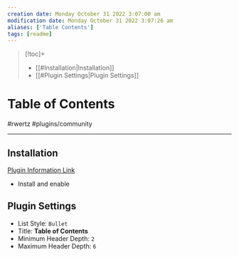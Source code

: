 ```yaml
---
creation date: Monday October 31 2022 3:07:00 am
modification date: Monday October 31 2022 3:07:26 am
aliases: ['Table Contents'] 
tags: [readme] 
---
```

> [!toc]+
> - [[#Installation|Installation]]
> - [[#Plugin Settings|Plugin Settings]]

# Table of Contents
#rwertz #plugins/community 

---
## Installation
[Plugin Information Link](obsidian://show-plugin?id=obsidian-plugin-toc)
- Install and enable

## Plugin Settings
- List Style: `Bullet`
- Title: **Table of Contents**
- Minimum Header Depth: `2`
- Maximum Header Depth: `6`


